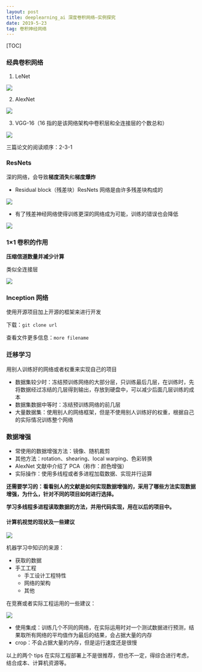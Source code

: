 ```yaml
---
layout: post
title: deeplearning_ai 深度卷积网络—实例探究
date: 2019-5-23
tag: 卷积神经网络
---
```



[TOC]

### 经典卷积网络

1. LeNet

![](https://ws1.sinaimg.cn/large/acbcfa39gy1g37v4izsefj210s0kegoe.jpg)

2. AlexNet

![](https://ws1.sinaimg.cn/large/acbcfa39gy1g37v5xe67cj21190ketc0.jpg)

3. VGG-16（16 指的是该网络架构中卷积层和全连接层的个数总和）

![](https://ws1.sinaimg.cn/large/acbcfa39gy1g37v74ew5oj21120kljuy.jpg)

三篇论文的阅读顺序：2-3-1

### ResNets

深的网络，会导致**梯度消失**和**梯度爆炸**

- Residual block（残差块）ResNets 网络是由许多残差块构成的

![](https://ws1.sinaimg.cn/large/acbcfa39gy1g37vixk68zj210m0kctba.jpg)

- 有了残差神经网络使得训练更深的网络成为可能，训练的错误也会降低

![](https://ws1.sinaimg.cn/large/acbcfa39gy1g37vku3z9fj210m0k9gpb.jpg)

### 1×1 卷积的作用

**压缩信道数量并减少计算**

类似全连接层

![](https://ws1.sinaimg.cn/large/acbcfa39gy1g3b0rwisjjj20ms0fggps.jpg)

### Inception 网络

使用开源项目加上开源的框架来进行开发

下载：`git clone url` 

查看文件更多信息：`more filename`

### 迁移学习

用别人训练好的网络或者权重来实现自己的项目

- 数据集较少时：冻结预训练网络的大部分层，只训练最后几层，在训练时，先将数据经过冻结的几层得到输出，存放到硬盘中，可以减少后面几层训练的成本
- 数据集数据中等时：冻结预训练网络的前几层
- 大量数据集：使用别人的网络框架，但是不使用别人训练好的权重，根据自己的实际情况训练整个网络

### 数据增强

- 常使用的数据增强方法：镜像、随机裁剪
- 其他方法：rotation、shearing、local warping、色彩转换
- AlexNet 文献中介绍了 PCA（称作：颜色增强）
- 实际操作：使用多线程或者多进程加载数据、实现并行运算

**还需要学习的：看看别人的文献是如何实现数据增强的，采用了哪些方法实现数据增强，为什么，针对不同的项目如何进行选择。**

**学习多线程多进程读取数据的方法，并用代码实现，用在以后的项目中。**

#### 计算机视觉的现状及一些建议

![](https://ws1.sinaimg.cn/large/acbcfa39gy1g3b2ujvyjuj20ny07zq5y.jpg)

机器学习中知识的来源：

- 获取的数据
- 手工工程
  - 手工设计工程特性
  - 网络的架构
  - 其他

在竞赛或者实际工程运用的一些建议：

![](https://ws1.sinaimg.cn/large/acbcfa39gy1g3b2x5e9owj20xq0irtma.jpg)

- 使用集成：训练几个不同的网络，在实际运用时对一个测试数据进行预测，结果取所有网络的平均值作为最后的结果，会占据大量的内存
- crop：不会占据大量的内存，但是运行速度还是很慢

以上的两个 tips 在实际工程部署上不是很推荐，但也不一定，得综合进行考虑，结合成本、计算机资源等。